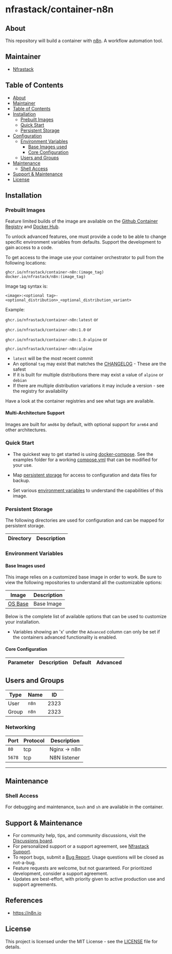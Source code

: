 # nfrastack/container-n8n

## About

This repository will build a container with [n8n](https://www.n8n.io). A workflow automation tool.

## Maintainer

- [Nfrastack](https://www.nfrastack.com)

## Table of Contents

- [About](#about)
- [Maintainer](#maintainer)
- [Table of Contents](#table-of-contents)
- [Installation](#installation)
  - [Prebuilt Images](#prebuilt-images)
  - [Quick Start](#quick-start)
  - [Persistent Storage](#persistent-storage)
- [Configuration](#configuration)
  - [Environment Variables](#environment-variables)
    - [Base Images used](#base-images-used)
    - [Core Configuration](#core-configuration)
  - [Users and Groups](#users-and-groups)
- [Maintenance](#maintenance)
  - [Shell Access](#shell-access)
- [Support & Maintenance](#support--maintenance)
- [License](#license)

## Installation

### Prebuilt Images
Feature limited builds of the image are available on the [Github Container Registry](https://github.com/nfrastack/container-n8n/pkgs/container/container-n8n) and [Docker Hub](https://hub.docker.com/r/nfrastack/n8n).

To unlock advanced features, one must provide a code to be able to change specific environment variables from defaults. Support the development to gain access to a code.

To get access to the image use your container orchestrator to pull from the following locations:

```
ghcr.io/nfrastack/container-n8n:(image_tag)
docker.io/nfrastack/n8n:(image_tag)
```

Image tag syntax is:

`<image>:<optional tag>-<optional_distribution>_<optional_distribution_variant>`

Example:

`ghcr.io/nfrastack/container-n8n:latest` or

`ghcr.io/nfrastack/container-n8n:1.0` or

`ghcr.io/nfrastack/container-n8n:1.0-alpine` or

`ghcr.io/nfrastack/container-n8n:alpine`

* `latest` will be the most recent commit
* An optional `tag` may exist that matches the [CHANGELOG](CHANGELOG.md) - These are the safest
* If it is built for multiple distributions there may exist a value of `alpine` or `debian`
* If there are multiple distribution variations it may include a version - see the registry for availability

Have a look at the container registries and see what tags are available.

#### Multi-Architecture Support

Images are built for `amd64` by default, with optional support for `arm64` and other architectures.

### Quick Start

* The quickest way to get started is using [docker-compose](https://docs.docker.com/compose/). See the examples folder for a working [compose.yml](examples/compose.yml) that can be modified for your use.

* Map [persistent storage](#persistent-storage) for access to configuration and data files for backup.
* Set various [environment variables](#environment-variables) to understand the capabilities of this image.

### Persistent Storage

The following directories are used for configuration and can be mapped for persistent storage.

| Directory | Description |
| --------- | ----------- |

### Environment Variables

#### Base Images used

This image relies on a customized base image in order to work.
Be sure to view the following repositories to understand all the customizable options:

| Image                                                   | Description |
| ------------------------------------------------------- | ----------- |
| [OS Base](https://github.com/nfrastack/container-base/) | Base Image  |

Below is the complete list of available options that can be used to customize your installation.

* Variables showing an 'x' under the `Advanced` column can only be set if the containers advanced functionality is enabled.

#### Core Configuration

| Parameter | Description | Default | Advanced |
| --------- | ----------- | ------- | -------- |


## Users and Groups

| Type  | Name  | ID   |
| ----- | ----- | ---- |
| User  | `n8n` | 2323 |
| Group | `n8n` | 2323 |

### Networking

| Port   | Protocol | Description  |
| ------ | -------- | ------------ |
| `80`   | tcp      | Nginx -> n8n |
| `5678` | tcp      | N8N listener |

* * *

## Maintenance

### Shell Access

For debugging and maintenance, `bash` and `sh` are available in the container.

## Support & Maintenance

- For community help, tips, and community discussions, visit the [Discussions board](/discussions).
- For personalized support or a support agreement, see [Nfrastack Support](https://nfrastack.com/).
- To report bugs, submit a [Bug Report](issues/new). Usage questions will be closed as not-a-bug.
- Feature requests are welcome, but not guaranteed. For prioritized development, consider a support agreement.
- Updates are best-effort, with priority given to active production use and support agreements.

## References

* <https://n8n.io>

## License

This project is licensed under the MIT License - see the [LICENSE](LICENSE) file for details.


